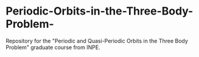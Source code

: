 # Periodic-Orbits-in-the-Three-Body-Problem-
Repository for the "Periodic and Quasi-Periodic Orbits in the Three Body Problem" graduate course from INPE.

